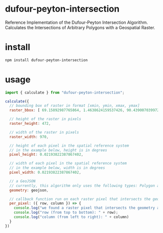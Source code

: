 # dufour-peyton-intersection
Reference Implementation of the Dufour-Peyton Intersection Algorithm.  Calculates the Intersections of Arbitrary Polygons with a Geospatial Raster.

# install
```bash
npm install dufour-peyton-intersection
```

# usage
```js
import { calculate } from "dufour-peyton-intersection";

calculate({
  // bounding box of raster in format [xmin, ymin, xmax, ymax]
  raster_bbox: [ 69.15892987765864, 1.4638624159537426, 90.43900703997244, 11.81870408668788],

  // height of the raster in pixels
  raster_height: 472,

  // width of the raster in pixels
  raster_width: 970,

  // height of each pixel in the spatial reference system
  // in the example below, height is in degrees
  pixel_height: 0.02193822387867402,

  // width of each pixel in the spatial reference system
  // in the example below, width is in degrees
  pixel_width: 0.02193822387867402,

  // a GeoJSON
  // currently, this algorithm only uses the following types: Polygon and MultiPolygon
  geometry: geojson,

  // callback function run on each raster pixel that intersects the geometry
  per_pixel: ({ row, column }) => {
    console.log("we found a raster pixel that intersects the geometry at");
    console.log("row (from top to bottom): " + row);
    console.log("column (from left to right): " + column)
  }
})
```
